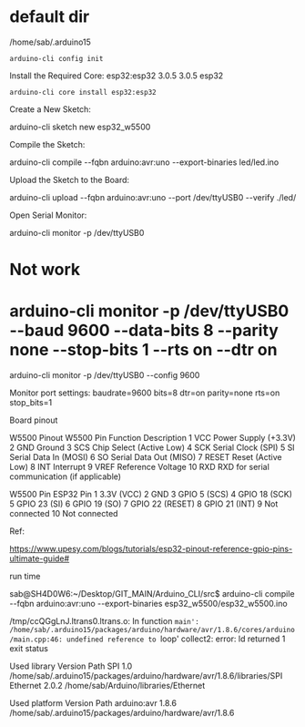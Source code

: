 

# default dir
/home/sab/.arduino15


```
arduino-cli config init
```

Install the Required Core:
esp32:esp32     3.0.5     3.0.5  esp32


```
arduino-cli core install esp32:esp32
```





Create a New Sketch:

arduino-cli sketch new esp32_w5500


Compile the Sketch:

arduino-cli compile --fqbn arduino:avr:uno --export-binaries led/led.ino


Upload the Sketch to the Board:

arduino-cli upload --fqbn arduino:avr:uno --port /dev/ttyUSB0 --verify ./led/


Open Serial Monitor:

arduino-cli monitor -p /dev/ttyUSB0

# Not work
# arduino-cli monitor -p /dev/ttyUSB0 --baud 9600 --data-bits 8 --parity none --stop-bits 1 --rts on --dtr on


arduino-cli monitor -p /dev/ttyUSB0 --config 9600

Monitor port settings:
  baudrate=9600
  bits=8
  dtr=on
  parity=none
  rts=on
  stop_bits=1








Board pinout


W5500 Pinout
W5500 Pin	Function	Description
1	VCC	Power Supply (+3.3V)
2	GND	Ground
3	SCS	Chip Select (Active Low)
4	SCK	Serial Clock (SPI)
5	SI	Serial Data In (MOSI)
6	SO	Serial Data Out (MISO)
7	RESET	Reset (Active Low)
8	INT	Interrupt
9	VREF	Reference Voltage
10	RXD	RXD for serial communication (if applicable)





W5500 Pin	ESP32 Pin
1	3.3V (VCC)
2	GND
3	GPIO 5 (SCS)
4	GPIO 18 (SCK)
5	GPIO 23 (SI)
6	GPIO 19 (SO)
7	GPIO 22 (RESET)
8	GPIO 21 (INT)
9	Not connected
10	Not connected







Ref:

https://www.upesy.com/blogs/tutorials/esp32-pinout-reference-gpio-pins-ultimate-guide#







run time 


sab@SH4D0W6:~/Desktop/GIT_MAIN/Arduino_CLI/src$ arduino-cli compile --fqbn arduino:avr:uno --export-binaries esp32_w5500/esp32_w5500.ino




/tmp/ccQGgLnJ.ltrans0.ltrans.o: In function `main':
/home/sab/.arduino15/packages/arduino/hardware/avr/1.8.6/cores/arduino/main.cpp:46: undefined reference to `loop'
collect2: error: ld returned 1 exit status


Used library Version Path
SPI          1.0     /home/sab/.arduino15/packages/arduino/hardware/avr/1.8.6/libraries/SPI
Ethernet     2.0.2   /home/sab/Arduino/libraries/Ethernet

Used platform Version Path
arduino:avr   1.8.6   /home/sab/.arduino15/packages/arduino/hardware/avr/1.8.6






